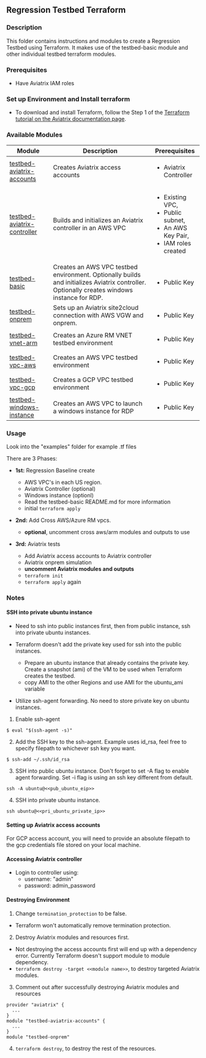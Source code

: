 ## Regression Testbed Terraform

### Description

This folder contains instructions and modules to create a Regression Testbed using Terraform. It makes use of the testbed-basic module and other individual testbed terraform modules.

### Prerequisites

- Have Aviatrix IAM roles

### Set up Environment and Install terraform
- To download and install Terraform, follow the Step 1 of the [Terraform tutorial on the Aviatrix documentation page](https://docs.aviatrix.com/HowTos/tf_aviatrix_howto.html).

### Available Modules
| Module  | Description | Prerequisites |
| ------- | ----------- | ------------- |
| [testbed-aviatrix-accounts](./testbed-aviatrix-accounts) | Creates Aviatrix access accounts | <ul><li>Aviatrix Controller</li> |
| [testbed-aviatrix-controller](./testbed-aviatrix-controller) | Builds and initializes an Aviatrix controller in an AWS VPC | <ul><li>Existing VPC,</li><li>Public subnet,</li><li>An AWS Key Pair,</li><li>IAM roles created</li></ul> |
| [testbed-basic](./testbed-basic) | Creates an AWS VPC testbed environment. Optionally builds and initializes Aviatrix controller. Optionally creates windows instance for RDP. | <ul><li>Public Key</li> |
| [testbed-onprem](./testbed-onprem) | Sets up an Aviatrix site2cloud connection with AWS VGW and onprem. | <ul><li>Public Key</li> |
| [testbed-vnet-arm](./testbed-vnet-arm) | Creates an Azure RM VNET testbed environment | <ul><li>Public Key</li> |
| [testbed-vpc-aws](./testbed-vpc-aws) | Creates an AWS VPC testbed environment | <ul><li>Public Key</li> |
| [testbed-vpc-gcp](./testbed-vpc-gcp) | Creates a GCP VPC testbed environment | <ul><li>Public Key</li> |
| [testbed-windows-instance](./testbed-windows-instance) | Creates an AWS VPC to launch a windows instance for RDP | <ul><li>Public Key</li> |


### Usage
Look into the "examples" folder for example .tf files

There are 3 Phases:
- **1st:** Regression Baseline create
  - AWS VPC's in each US region.
  - Aviatrix Controller (optional)
  - Windows instance (optionl)
  - Read the testbed-basic README.md for more information
  - initial `terraform apply`

- **2nd:** Add Cross AWS/Azure RM vpcs.
  - **optional**, uncomment  cross aws/arm modules and outputs to use

- **3rd:** Aviatrix tests
  - Add Aviatrix access accounts to Aviatrix controller
  - Aviatrix onprem simulation
  - **uncomment Aviatrix modules and outputs**
  - `terraform init`
  - `terraform apply` again

### Notes

#### SSH into private ubuntu instance
- Need to ssh into public instances first, then from public instance, ssh into private ubuntu instances.

- Terraform doesn't add the private key used for ssh into the public instances.
  - Prepare an ubuntu instance that already contains the private key. Create a snapshot (ami) of the VM to be used when Terraform creates the testbed.
  - copy AMI to the other Regions and use AMI for the ubuntu_ami variable

- Utilize ssh-agent forwarding. No need to store private key on ubuntu instances.
 1. Enable ssh-agent
 ```
 $ eval "$(ssh-agent -s)"
 ```
 2. Add the SSH key to the ssh-agent. Example uses id_rsa, feel free to specify filepath to whichever ssh key you want.
 ```
 $ ssh-add ~/.ssh/id_rsa
 ```
 3. SSH into public ubuntu instance. Don't forget to set -A flag to enable agent forwarding. Set -i flag is using an ssh key different from default.
 ```
 ssh -A ubuntu@<<pub_ubuntu_eip>>
 ```
 4. SSH into private ubuntu instance.
 ```
 ssh ubuntu@<<pri_ubuntu_private_ip>>
 ```

#### Setting up Aviatrix access accounts
For GCP access account, you will need to provide an absolute filepath to the gcp credentials file stored on your local machine.

#### Accessing Aviatrix controller
- Login to controller using:
  - username: "admin"
  - password: admin_password

#### Destroying Environment
1. Change `termination_protection` to be false.
  - Terraform won't automatically remove termination protection.

2. Destroy Aviatrix modules and resources first.
  - Not destroying the access accounts first will end up with a dependency error. Currently Terraform doesn't support module to module dependency.
  - `terraform destroy -target <<module name>>`, to destroy targeted Aviatrix modules.

3. Comment out after successfully destroying Aviatrix modules and resources
```
provider "aviatrix" {
  ...
}
module "testbed-aviatrix-accounts" {
  ...
}
module "testbed-onprem"
```

4. `terraform destroy`, to destroy the rest of the resources.
